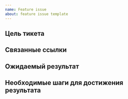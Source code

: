 ```yaml
---
name: Feature issue
about: feature issue template
---
```


## Цель тикета

<!-- Описание нового функционала -->

## Связанные ссылки

<!-- Ссылка на дизайн: [invision](https://projects.invisionapp.com)-->

## Ожидаемый результат

<!-- Сверстанная форма авторизации -->
<!-- Реагирует на ввод пользователя -->
<!-- Валидирует данные -->
<!-- Выводит результат -->

## Необходимые шаги для достижения результата

<!-- 1. Сверстать форму на pug & styl -->
<!-- 2. Добавить eventListener на input && submit -->
<!-- 3. Добавить проверку на правильность введенных данных -->
<!-- 4. Вывести сообщение о результате выполенения в форме -->
